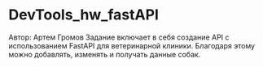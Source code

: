 # DevTools_hw_fastAPI
Автор: Артем Громов
Задание включает в себя создание API с использованием FastAPI для ветеринарной клиники. Благодаря этому можно добавлять, изменять и получать данные собак.
